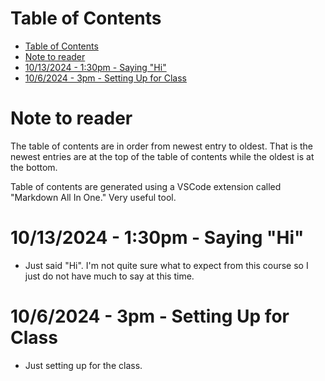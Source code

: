 # Table of Contents
- [Table of Contents](#table-of-contents)
- [Note to reader](#note-to-reader)
- [10/13/2024 - 1:30pm - Saying "Hi"](#10132024---130pm---saying-hi)
- [10/6/2024 - 3pm - Setting Up for Class](#1062024---3pm---setting-up-for-class)

# Note to reader
The table of contents are in order from newest entry to oldest. That is 
the newest entries are at the top of the table of contents while the 
oldest is at the bottom.

Table of contents are generated using a VSCode extension called 
"Markdown All In One." Very useful tool.

# 10/13/2024 - 1:30pm - Saying "Hi"
- Just said "Hi". I'm not quite sure what to expect from this course 
so I just do not have much to say at this time.

# 10/6/2024 - 3pm - Setting Up for Class
- Just setting up for the class.